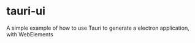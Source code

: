 # tauri-ui

A simple example of how to use Tauri to generate a electron application, with
WebElements